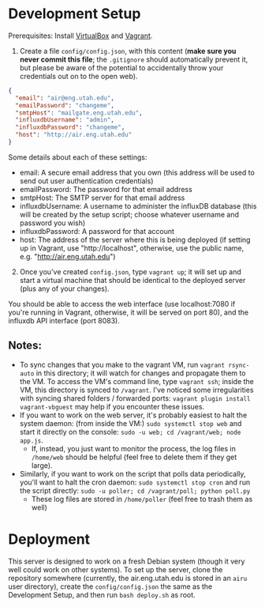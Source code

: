 Development Setup
=================
Prerequisites: Install [VirtualBox](https://www.virtualbox.org/wiki/VirtualBox) and [Vagrant](https://www.vagrantup.com/).

1. Create a file `config/config.json`, with this content (**make sure you never commit this file**; the `.gitignore` should automatically prevent it, but please be aware of the potential to accidentally throw your credentials out on to the open web).

  ```json
  {
    "email": "air@eng.utah.edu",
    "emailPassword": "changeme",
    "smtpHost": "mailgate.eng.utah.edu",
    "influxdbUsername": "admin",
    "influxdbPassword": "changeme",
    "host": "http://air.eng.utah.edu"
  }
  ```

  Some details about each of these settings:
  - email: A secure email address that you own (this address will be used to send out user authentication credentials)
  - emailPassword: The password for that email address
  - smtpHost: The SMTP server for that email address
  - influxdbUsername: A username to administer the influxDB database (this will be created by the setup script; choose whatever username and password you wish)
  - influxdbPassword: A password for that account
  - host: The address of the server where this is being deployed (if setting up in Vagrant, use "http://localhost", otherwise, use the public name, e.g. "http://air.eng.utah.edu")

2. Once you've created `config.json`, type `vagrant up`; it will set up and start a virtual machine that should be identical to the deployed server (plus any of your changes).

You should be able to access the web interface (use localhost:7080 if you're running in Vagrant, otherwise, it will be served on port 80), and the influxdb API interface (port 8083).

## Notes:
- To sync changes that you make to the vagrant VM, run `vagrant rsync-auto` in this directory; it will watch for changes and propagate them to the VM. To access the VM's command line, type `vagrant ssh`; inside the VM, this directory is synced to `/vagrant`. I've noticed some irregularities with syncing shared folders / forwarded ports: `vagrant plugin install vagrant-vbguest` may help if you encounter these issues.
- If you want to work on the web server, it's probably easiest to halt the system daemon: (from inside the VM:) `sudo systemctl stop web` and start it directly on the console: `sudo -u web; cd /vagrant/web; node app.js`.
  - If, instead, you just want to monitor the process, the log files in `/home/web` should be helpful (feel free to delete them if they get large).
- Similarly, if you want to work on the script that polls data periodically, you'll want to halt the cron daemon: `sudo systemctl stop cron` and run the script directly: `sudo -u poller; cd /vagrant/poll; python poll.py`
  - These log files are stored in `/home/poller` (feel free to trash them as well)

Deployment
==========
This server is designed to work on a fresh Debian system (though it very well could work on other systems). To set up the server, clone the repository somewhere (currently, the air.eng.utah.edu is stored in an `airu` user directory), create the `config/config.json` the same as the Development Setup, and then run `bash deploy.sh` as root.
